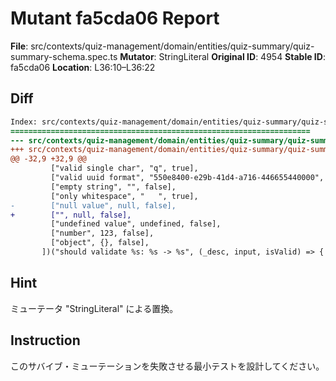 # Mutant fa5cda06 Report

**File**: src/contexts/quiz-management/domain/entities/quiz-summary/quiz-summary-schema.spec.ts
**Mutator**: StringLiteral
**Original ID**: 4954
**Stable ID**: fa5cda06
**Location**: L36:10–L36:22

## Diff

```diff
Index: src/contexts/quiz-management/domain/entities/quiz-summary/quiz-summary-schema.spec.ts
===================================================================
--- src/contexts/quiz-management/domain/entities/quiz-summary/quiz-summary-schema.spec.ts	original
+++ src/contexts/quiz-management/domain/entities/quiz-summary/quiz-summary-schema.spec.ts	mutated #4954
@@ -32,9 +32,9 @@
         ["valid single char", "q", true],
         ["valid uuid format", "550e8400-e29b-41d4-a716-446655440000", true],
         ["empty string", "", false],
         ["only whitespace", "   ", true],
-        ["null value", null, false],
+        ["", null, false],
         ["undefined value", undefined, false],
         ["number", 123, false],
         ["object", {}, false],
       ])("should validate %s: %s -> %s", (_desc, input, isValid) => {
```

## Hint

ミューテータ "StringLiteral" による置換。

## Instruction

このサバイブ・ミューテーションを失敗させる最小テストを設計してください。
